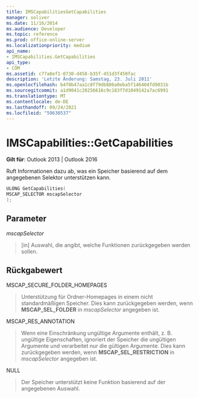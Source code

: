 ```yaml
---
title: IMSCapabilitiesGetCapabilities
manager: soliver
ms.date: 11/16/2014
ms.audience: Developer
ms.topic: reference
ms.prod: office-online-server
ms.localizationpriority: medium
api_name:
- IMSCapabilities.GetCapabilities
api_type:
- COM
ms.assetid: c77a8ef1-0730-d458-b35f-451d3f450fac
description: 'Letzte Änderung: Samstag, 23. Juli 2011'
ms.openlocfilehash: b4f0b47aa1c8f79db886a0eba5f146404fd9031b
ms.sourcegitcommit: a1d9041c20256616c9c183f7d1049142a7ac6991
ms.translationtype: MT
ms.contentlocale: de-DE
ms.lasthandoff: 09/24/2021
ms.locfileid: "59630537"
---
```

# <a name="imscapabilitiesgetcapabilities"></a>IMSCapabilities::GetCapabilities

  
  
**Gilt für**: Outlook 2013 | Outlook 2016 
  
Ruft Informationen dazu ab, was ein Speicher basierend auf dem angegebenen Selektor unterstützen kann.
  
```cpp
ULONG GetCapabilities( 
MSCAP_SELECTOR mscapSelector 
);
```

## <a name="parameters"></a>Parameter

 *mscapSelector* 
  
> [in] Auswahl, die angibt, welche Funktionen zurückgegeben werden sollen.
    
## <a name="return-value"></a>Rückgabewert

MSCAP_SECURE_FOLDER_HOMEPAGES
  
> Unterstützung für Ordner-Homepages in einem nicht standardmäßigen Speicher. Dies kann zurückgegeben werden, wenn **MSCAP_SEL_FOLDER** in  *mscapSelector*  angegeben ist. 
    
MSCAP_RES_ANNOTATION
  
> Wenn eine Einschränkung ungültige Argumente enthält, z. B. ungültige Eigenschaften, ignoriert der Speicher die ungültigen Argumente und verarbeitet nur die gültigen Argumente. Dies kann zurückgegeben werden, wenn **MSCAP_SEL_RESTRICTION** in  *mscapSelector*  angegeben ist. 
    
NULL
  
> Der Speicher unterstützt keine Funktion basierend auf der angegebenen Auswahl.
    

